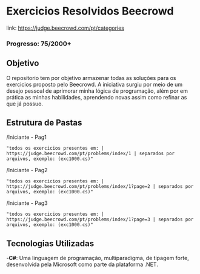 # Exercicios Resolvidos Beecrowd
 link: https://judge.beecrowd.com/pt/categories
### Progresso: 75/2000+

## Objetivo

O repositorio tem por objetivo armazenar todas as soluções para os exercicios proposto pelo Beecrowd. A iniciativa surgiu por meio de um desejo pessoal de aprimorar minha lógica de programação, além por em prática as minhas habilidades, aprendendo novas assim como refinar as que já possuo.

## Estrutura de Pastas

/Iniciante - Pag1

    "todos os exercicios presentes em: | https://judge.beecrowd.com/pt/problems/index/1 | separados por arquivos, exemplo: (exc1000.cs)"

/Iniciante - Pag2

    "todos os exercicios presentes em: | https://judge.beecrowd.com/pt/problems/index/1?page=2 | separados por arquivos, exemplo: (exc1000.cs)"

/Iniciante - Pag3

    "todos os exercicios presentes em: | https://judge.beecrowd.com/pt/problems/index/1?page=3 | separados por arquivos, exemplo: (exc1000.cs)"

## Tecnologias Utilizadas
-**C#**: Uma linguagem de programação, multiparadigma, de tipagem forte, desenvolvida pela Microsoft como parte da plataforma .NET.
